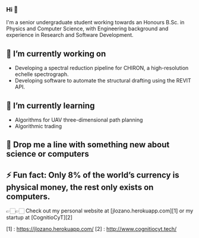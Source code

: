 ### Hi 👋

I'm a senior undergraduate student working towards an Honours B.Sc. in Physics and Computer Science, with Engineering background and experience in Research and Software Development. 


## 🔭 I’m currently working on  
- Developing a spectral reduction pipeline for CHIRON, a high-resolution echelle spectrograph.
- Developing software to automate the structural drafting using the REVIT API.

## 🌱 I’m currently learning 
- Algorithms for UAV three-dimensional path planning
- Algorithmic trading


## 💬 Drop me a line with something new about science or computers 

## ⚡ Fun fact:  Only 8% of the world’s currency is physical money, the rest only exists on computers.


👉🏻👉🏻 Check out my personal website at [jlozano.herokuapp.com][1]  or my startup at [CognitioCyT][2] 


[1] : https://jlozano.herokuapp.com/
[2] : http://www.cognitiocyt.tech/
